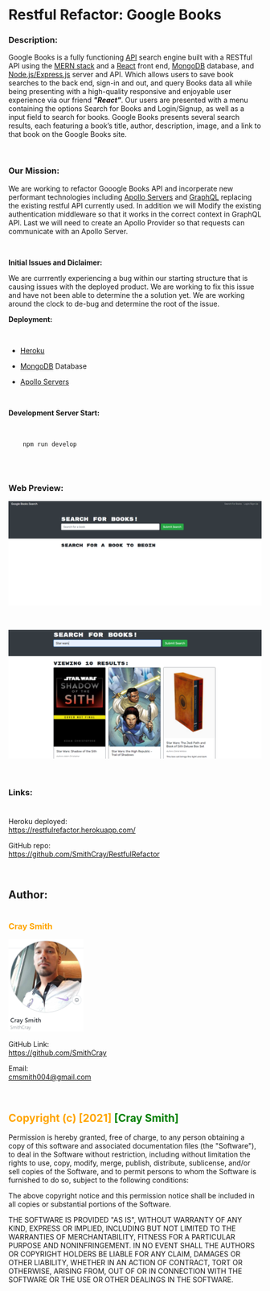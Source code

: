 # Restful Refactor: Google Books

### **Description:**

Google Books is a fully functioning [API](https://en.wikipedia.org/wiki/API) search engine built with a RESTful API using the [MERN stack](https://www.mongodb.com/mern-stack) and a [React](https://reactjs.org/) front end, [MongoDB](https://www.mongodb.com/) database, and [Node.js/Express.js](https://expressjs.com/) server and API. Which allows users to save book searches to the back end, sign-in and out, and query Books data all while being presenting with a high-quality responsive and enjoyable user experience via our friend _**"React"**_. Our users are presented with a menu containing the options Search for Books and Login/Signup, as well as a input field to search for books. Google Books presents several search results, each featuring a book’s title, author, description, image, and a link to that book on the Google Books site.

<br>

### **Our Mission:**

We are working to refactor Gooogle Books API and incorperate new performant technologies including [Apollo Servers](https://www.apollographql.com/docs/apollo-server/getting-started/) and [GraphQL](https://en.wikipedia.org/wiki/GraphQL) replacing the existing restful API currently used. In addition we will Modify the existing authentication middleware so that it works in the correct context in GraphQL API. Last we will need to create an Apollo Provider so that requests can communicate with an Apollo Server.

<br>

**Initial Issues and Diclaimer:**

We are currrently experiencing a bug within our starting structure that is causing issues with the deployed product. We are working to fix this issue and have not been able to determine the a solution yet. We are working around the clock to de-bug and determine the root of the issue.

**Deployment:**

<br>

- [Heroku](https://dashboard.heroku.com/apps)

- [MongoDB](https://www.mongodb.com/) Database

- [Apollo Servers](https://www.apollographql.com/docs/apollo-server/getting-started/)

<br>

**Development Server Start:**

<br>

        npm run develop

<br>

#

### **Web Preview:**

![Restful Refactor: Google Books-PreviewA.](./client/src/assets/RestfulRefactorPre.png)

<br>

![Restful Refactor: Google Books-PreviewB.](./client/src/assets/RestfulRefactorPreB.png)

<br>

### **Links:**

#

Heroku deployed:
<br>
https://restfulrefactor.herokuapp.com/

GitHub repo:
<br>
https://github.com/SmithCray/RestfulRefactor

<br>

## **Author:**

#

### <span style="color:orange">**Cray Smith**</span>

<img src="./client/src/assets\p2cray.png" alt="Cray Smith GitHub" width="150px">

GitHub Link:
<br>
https://github.com/SmithCray

Email:
<br>
cmsmith004@gmail.com

<br>

## <span style="color:orange"> Copyright (c) [2021] </span> <span style="color:green"> [Cray Smith] </span>

Permission is hereby granted, free of charge, to any person obtaining a copy
of this software and associated documentation files (the "Software"), to deal
in the Software without restriction, including without limitation the rights
to use, copy, modify, merge, publish, distribute, sublicense, and/or sell
copies of the Software, and to permit persons to whom the Software is
furnished to do so, subject to the following conditions:

The above copyright notice and this permission notice shall be included in all
copies or substantial portions of the Software.

THE SOFTWARE IS PROVIDED "AS IS", WITHOUT WARRANTY OF ANY KIND, EXPRESS OR
IMPLIED, INCLUDING BUT NOT LIMITED TO THE WARRANTIES OF MERCHANTABILITY,
FITNESS FOR A PARTICULAR PURPOSE AND NONINFRINGEMENT. IN NO EVENT SHALL THE
AUTHORS OR COPYRIGHT HOLDERS BE LIABLE FOR ANY CLAIM, DAMAGES OR OTHER
LIABILITY, WHETHER IN AN ACTION OF CONTRACT, TORT OR OTHERWISE, ARISING FROM,
OUT OF OR IN CONNECTION WITH THE SOFTWARE OR THE USE OR OTHER DEALINGS IN THE
SOFTWARE.
